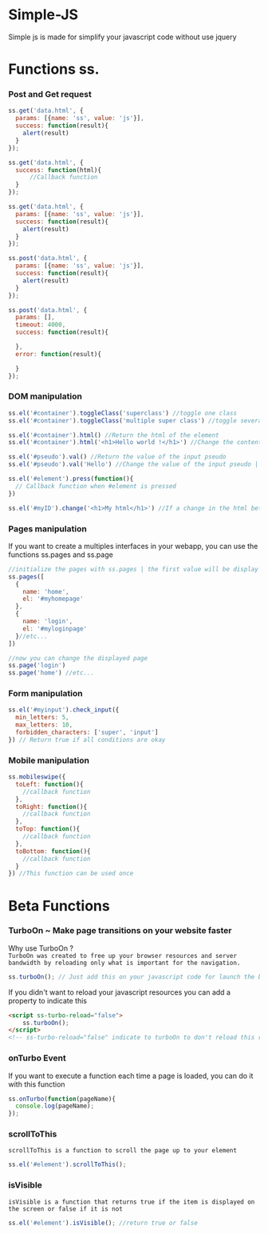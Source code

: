 # Simple-JS
Simple js is made for simplify your javascript code without use jquery

# Functions ss.

### Post and Get request

```javascript
ss.get('data.html', {
  params: [{name: 'ss', value: 'js'}],
  success: function(result){
    alert(result)
  }
});

ss.get('data.html', {
  success: function(html){
      //Callback function
  }
});

ss.get('data.html', {
  params: [{name: 'ss', value: 'js'}],
  success: function(result){
    alert(result)
  }
});

ss.post('data.html', {
  params: [{name: 'ss', value: 'js'}],
  success: function(result){
    alert(result)
  }
});

ss.post('data.html', {
  params: [],
  timeout: 4000,
  success: function(result){

  },
  error: function(result){

  }
});

```

### DOM manipulation

```javascript
ss.el('#container').toggleClass('superclass') //toggle one class
ss.el('#container').toggleClass('multiple super class') //toggle several class

ss.el('#container').html() //Return the html of the element
ss.el('#container').html('<h1>Hello world !</h1>') //Change the content of element

ss.el('#pseudo').val() //Return the value of the input pseudo
ss.el('#pseudo').val('Hello') //Change the value of the input pseudo | Let empty for remove the content

ss.el('#element').press(function(){
  // Callback function when #element is pressed
})

ss.el('#myID').change('<h1>My html</h1>') //If a change in the html between the given value and the previous value then the id will be updated |only works with IDs and with html
```

### Pages manipulation
If you want to create a multiples interfaces in your webapp, you can use the functions ss.pages and ss.page
```javascript
//initialize the pages with ss.pages | the first value will be display automatically when script will be terminated
ss.pages([
  {
    name: 'home',
    el: '#myhomepage'
  },
  {
    name: 'login',
    el: '#myloginpage'
  }//etc...
])

//now you can change the displayed page
ss.page('login')
ss.page('home') //etc...

```

### Form manipulation
```javascript
ss.el('#myinput').check_input({
  min_letters: 5,
  max_letters: 10,
  forbidden_characters: ['super', 'input']
}) // Return true if all conditions are okay
```

### Mobile manipulation
```javascript
ss.mobileswipe({
  toLeft: function(){
    //callback function
  },
  toRight: function(){
    //callback function
  },
  toTop: function(){
    //callback function
  },
  toBottom: function(){
    //callback function
  }
}) //This function can be used once
```

# Beta Functions
### TurboOn ~ Make page transitions on your website faster
Why use TurboOn ?  
`TurboOn was created to free up your browser resources and server bandwidth by reloading only what is important for the navigation.`  
```javascript
ss.turboOn(); // Just add this on your javascript code for launch the beast
```
If you didn't want to reload your javascript resources you can add a property to indicate this
```html
<script ss-turbo-reload="false">
    ss.turboOn();
</script>
<!-- ss-turbo-reload="false" indicate to turboOn to don't reload this resource -->
```
### onTurbo Event
If you want to execute a function each time a page is loaded, you can do it with this function
```javascript
ss.onTurbo(function(pageName){
  console.log(pageName);
});
```

### scrollToThis
`scrollToThis is a function to scroll the page up to your element`
```javascript
ss.el('#element').scrollToThis();
```

### isVisible
`isVisible is a function that returns true if the item is displayed on the screen or false if it is not`
```javascript
ss.el('#element').isVisible(); //return true or false
```
